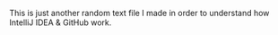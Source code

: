 This is just another random text file I made
in order to understand how IntelliJ IDEA &
GitHub work. 
